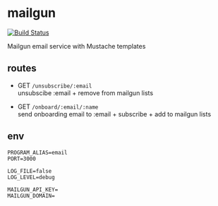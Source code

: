 # mailgun

[![Build Status](https://travis-ci.org/multiplio/mailgun.svg?branch=master)](https://travis-ci.org/multiplio/mailgun)

Mailgun email service with Mustache templates

## routes

- GET ```/unsubscribe/:email``` <br>
unsubscibe :email + remove from mailgun lists

- GET ```/onboard/:email/:name``` <br>
send onboarding email to :email + subscribe + add to mailgun lists

## env

```
PROGRAM_ALIAS=email
PORT=3000

LOG_FILE=false
LOG_LEVEL=debug

MAILGUN_API_KEY=
MAILGUN_DOMAIN=
```

